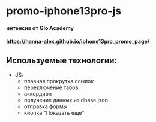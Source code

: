 # promo-iphone13pro-js 
#### интенсив от Glo Academy
####  https://hanna-alex.github.io/iphone13pro_promo_page/

## Используемые технологии:
- JS:
  - плавная прокрутка ссылок
  - переключение табов
  - аккордион
  - получение данных из dbase.json
  - отправка формы
  - кнопка "Показать еще"
